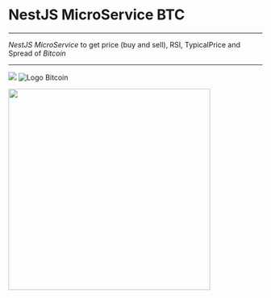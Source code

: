 # NestJS MicroService BTC

---

_NestJS MicroService_ to get price (buy and sell), RSI, TypicalPrice and Spread of _Bitcoin_

---

![](https://res.cloudinary.com/practicaldev/image/fetch/s--oJddeYhK--/c_imagga_scale,f_auto,fl_progressive,h_900,q_auto,w_1600/https://dev-to-uploads.s3.amazonaws.com/i/2956khrz01339gucwmp3.png)
![](https://logos-marcas.com/wp-content/uploads/2020/08/Bitcoin-Logo.png "Logo Bitcoin")

<img src="https://res.cloudinary.com/practicaldev/image/fetch/s--oJddeYhK--/c_imagga_scale,f_auto,fl_progressive,h_900,q_auto,w_1600/https://dev-to-uploads.s3.amazonaws.com/i/2956khrz01339gucwmp3.png" width="400">
